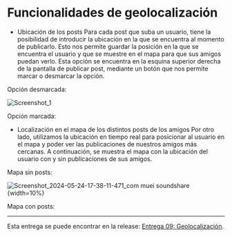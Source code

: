 # Funcionalidades de geolocalización

* Ubicación de los posts
Para cada post que suba un usuario, tiene la posibilidad de introducir la ubicación en la que se encuentra al momento de publicarlo. Esto nos permite guardar la posición en la que se encuentra el usuario y que se muestre en el mapa para que sus amigos puedan verlo. Esta opción se encuentra en la esquina superior derecha de la pantalla de publicar post, mediante un botón que nos permite marcar o desmarcar la opción.

Opción desmarcada:

![Screenshot_1](https://github.com/ikergcalvino/SoundShare/assets/90251807/0932ca8e-3ebb-4df8-a5bd-3d78e6e4dee8)

Opción marcada:


* Localización en el mapa de los distintos posts de los amigos
Por otro lado, utilizamos la ubicación en tiempo real para posicionar al usuario en el mapa y poder ver las publicaciones de nuestros amigos más cercanas. A continuación, se muestra el mapa con la ubicación del usuario con y sin publicaciones de sus amigos.

Mapa sin posts:

![Screenshot_2024-05-24-17-38-11-471_com muei soundshare](https://github.com/ikergcalvino/SoundShare/assets/90251807/a42bff4b-1a27-4344-becf-56d75089d005){width=10%}

Mapa con posts:



***

Esta entrega se puede encontrar en la release: [Entrega 09: Geolocalización](https://github.com/ikergcalvino/SoundShare/releases/tag/v0.4).